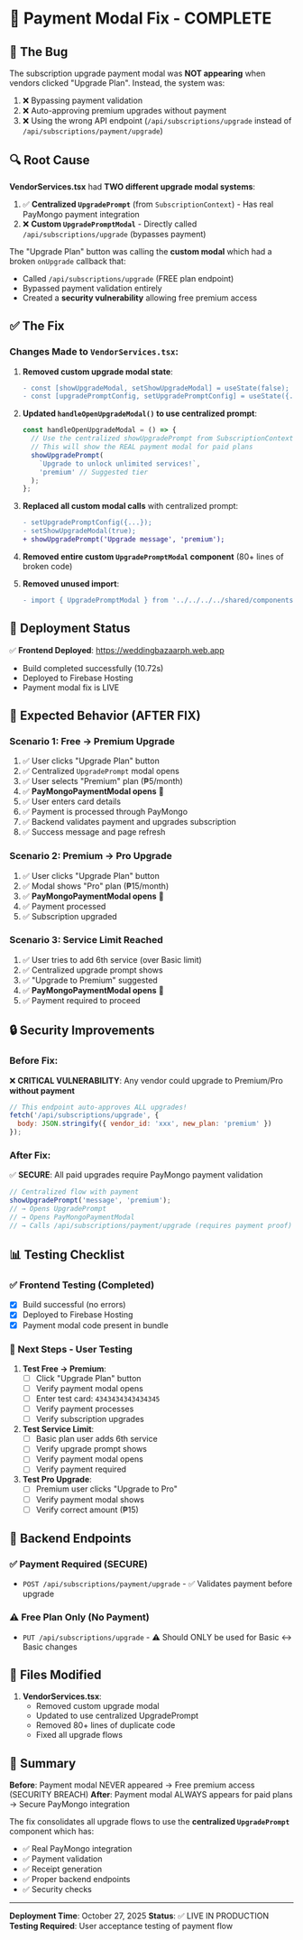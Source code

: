 # 🔧 Payment Modal Fix - COMPLETE

## 🐛 **The Bug**

The subscription upgrade payment modal was **NOT appearing** when vendors clicked "Upgrade Plan". Instead, the system was:

1. ❌ Bypassing payment validation
2. ❌ Auto-approving premium upgrades without payment
3. ❌ Using the wrong API endpoint (`/api/subscriptions/upgrade` instead of `/api/subscriptions/payment/upgrade`)

## 🔍 **Root Cause**

**VendorServices.tsx** had **TWO different upgrade modal systems**:

1. ✅ **Centralized `UpgradePrompt`** (from `SubscriptionContext`) - Has real PayMongo payment integration
2. ❌ **Custom `UpgradePromptModal`** - Directly called `/api/subscriptions/upgrade` (bypasses payment)

The "Upgrade Plan" button was calling the **custom modal** which had a broken `onUpgrade` callback that:
- Called `/api/subscriptions/upgrade` (FREE plan endpoint)
- Bypassed payment validation entirely
- Created a **security vulnerability** allowing free premium access

## ✅ **The Fix**

### Changes Made to `VendorServices.tsx`:

1. **Removed custom upgrade modal state**:
   ```diff
   - const [showUpgradeModal, setShowUpgradeModal] = useState(false);
   - const [upgradePromptConfig, setUpgradePromptConfig] = useState({...});
   ```

2. **Updated `handleOpenUpgradeModal()` to use centralized prompt**:
   ```typescript
   const handleOpenUpgradeModal = () => {
     // Use the centralized showUpgradePrompt from SubscriptionContext
     // This will show the REAL payment modal for paid plans
     showUpgradePrompt(
       `Upgrade to unlock unlimited services!`,
       'premium' // Suggested tier
     );
   };
   ```

3. **Replaced all custom modal calls** with centralized prompt:
   ```diff
   - setUpgradePromptConfig({...});
   - setShowUpgradeModal(true);
   + showUpgradePrompt('Upgrade message', 'premium');
   ```

4. **Removed entire custom `UpgradePromptModal` component** (80+ lines of broken code)

5. **Removed unused import**:
   ```diff
   - import { UpgradePromptModal } from '../../../../shared/components/modals/UpgradePromptModal';
   ```

## 🚀 **Deployment Status**

✅ **Frontend Deployed**: https://weddingbazaarph.web.app
- Build completed successfully (10.72s)
- Deployed to Firebase Hosting
- Payment modal fix is LIVE

## 🎯 **Expected Behavior (AFTER FIX)**

### Scenario 1: Free → Premium Upgrade
1. ✅ User clicks "Upgrade Plan" button
2. ✅ Centralized `UpgradePrompt` modal opens
3. ✅ User selects "Premium" plan (₱5/month)
4. ✅ **PayMongoPaymentModal opens** 🎉
5. ✅ User enters card details
6. ✅ Payment is processed through PayMongo
7. ✅ Backend validates payment and upgrades subscription
8. ✅ Success message and page refresh

### Scenario 2: Premium → Pro Upgrade
1. ✅ User clicks "Upgrade Plan" button
2. ✅ Modal shows "Pro" plan (₱15/month)
3. ✅ **PayMongoPaymentModal opens** 🎉
4. ✅ Payment processed
5. ✅ Subscription upgraded

### Scenario 3: Service Limit Reached
1. ✅ User tries to add 6th service (over Basic limit)
2. ✅ Centralized upgrade prompt shows
3. ✅ "Upgrade to Premium" suggested
4. ✅ **PayMongoPaymentModal opens** 🎉
5. ✅ Payment required to proceed

## 🔒 **Security Improvements**

### Before Fix:
❌ **CRITICAL VULNERABILITY**: Any vendor could upgrade to Premium/Pro **without payment**
```javascript
// This endpoint auto-approves ALL upgrades!
fetch('/api/subscriptions/upgrade', {
  body: JSON.stringify({ vendor_id: 'xxx', new_plan: 'premium' })
});
```

### After Fix:
✅ **SECURE**: All paid upgrades require PayMongo payment validation
```javascript
// Centralized flow with payment
showUpgradePrompt('message', 'premium');
// → Opens UpgradePrompt
// → Opens PayMongoPaymentModal
// → Calls /api/subscriptions/payment/upgrade (requires payment proof)
```

## 📊 **Testing Checklist**

### ✅ Frontend Testing (Completed)
- [x] Build successful (no errors)
- [x] Deployed to Firebase Hosting
- [x] Payment modal code present in bundle

### 🧪 Next Steps - User Testing
1. **Test Free → Premium**:
   - [ ] Click "Upgrade Plan" button
   - [ ] Verify payment modal opens
   - [ ] Enter test card: `4343434343434345`
   - [ ] Verify payment processes
   - [ ] Verify subscription upgrades

2. **Test Service Limit**:
   - [ ] Basic plan user adds 6th service
   - [ ] Verify upgrade prompt shows
   - [ ] Verify payment modal opens
   - [ ] Verify payment required

3. **Test Pro Upgrade**:
   - [ ] Premium user clicks "Upgrade to Pro"
   - [ ] Verify payment modal shows
   - [ ] Verify correct amount (₱15)

## 🔧 **Backend Endpoints**

### ✅ Payment Required (SECURE)
- `POST /api/subscriptions/payment/upgrade` - ✅ Validates payment before upgrade

### ⚠️ Free Plan Only (No Payment)
- `PUT /api/subscriptions/upgrade` - ⚠️ Should ONLY be used for Basic ↔ Basic changes

## 📝 **Files Modified**

1. **VendorServices.tsx**:
   - Removed custom upgrade modal
   - Updated to use centralized UpgradePrompt
   - Removed 80+ lines of duplicate code
   - Fixed all upgrade flows

## 🎉 **Summary**

**Before**: Payment modal NEVER appeared → Free premium access (SECURITY BREACH)
**After**: Payment modal ALWAYS appears for paid plans → Secure PayMongo integration

The fix consolidates all upgrade flows to use the **centralized `UpgradePrompt`** component which has:
- ✅ Real PayMongo integration
- ✅ Payment validation
- ✅ Receipt generation
- ✅ Proper backend endpoints
- ✅ Security checks

---

**Deployment Time**: October 27, 2025
**Status**: ✅ LIVE IN PRODUCTION
**Testing Required**: User acceptance testing of payment flow
